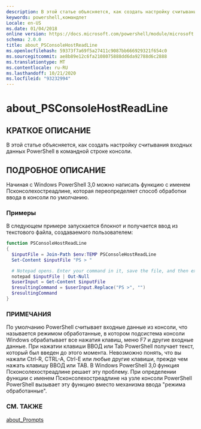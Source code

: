 ```yaml
---
description: В этой статье объясняется, как создать настройку считывания входных данных PowerShell в командной строке консоли.
keywords: powershell,командлет
Locale: en-US
ms.date: 01/04/2018
online version: https://docs.microsoft.com/powershell/module/microsoft.powershell.core/about/about_psconsolehostreadline?view=powershell-6&WT.mc_id=ps-gethelp
schema: 2.0.0
title: about_PSConsoleHostReadLine
ms.openlocfilehash: 59373f7a69f5a27411c9087bb666929321f654c0
ms.sourcegitcommit: ae8b89e12c6fa2108075888dd6da92788d6c2888
ms.translationtype: MT
ms.contentlocale: ru-RU
ms.lasthandoff: 10/21/2020
ms.locfileid: "93232994"
---
```

# <a name="about_psconsolehostreadline"></a>about_PSConsoleHostReadLine

## <a name="short-description"></a>КРАТКОЕ ОПИСАНИЕ
В этой статье объясняется, как создать настройку считывания входных данных PowerShell в командной строке консоли.

## <a name="long-description"></a>ПОДРОБНОЕ ОПИСАНИЕ

Начиная с Windows PowerShell 3,0 можно написать функцию с именем Псконсолехостреадлине, которая переопределяет способ обработки ввода в консоли по умолчанию.

### <a name="examples"></a>Примеры

В следующем примере запускается блокнот и получается ввод из текстового файла, создаваемого пользователем:

```powershell
function PSConsoleHostReadLine
{
  $inputFile = Join-Path $env:TEMP PSConsoleHostReadLine
  Set-Content $inputFile "PS > "

  # Notepad opens. Enter your command in it, save the file, and then exit.
  notepad $inputFile | Out-Null
  $userInput = Get-Content $inputFile
  $resultingCommand = $userInput.Replace("PS >", "")
  $resultingCommand
}
```

### <a name="remarks"></a>ПРИМЕЧАНИЯ

По умолчанию PowerShell считывает входные данные из консоли, что называется режимом обработанные, в котором подсистема консоли Windows обрабатывает все нажатия клавиш, меню F7 и другие входные данные. При нажатии клавиши ВВОД или Tab PowerShell получает текст, который был введен до этого момента. Невозможно понять, что вы нажали Ctrl-R, CTRL-A, Ctrl-E или любые другие клавиши, прежде чем нажать клавишу ВВОД или TAB. В Windows PowerShell 3,0 функция Псконсолехостреадлине решает эту проблему. При определении функции с именем Псконсолехостреадлине на узле консоли PowerShell PowerShell вызывает эту функцию вместо механизма ввода "режима обработанные".

### <a name="see-also"></a>СМ. ТАКЖЕ

[about_Prompts](about_Prompts.md)
